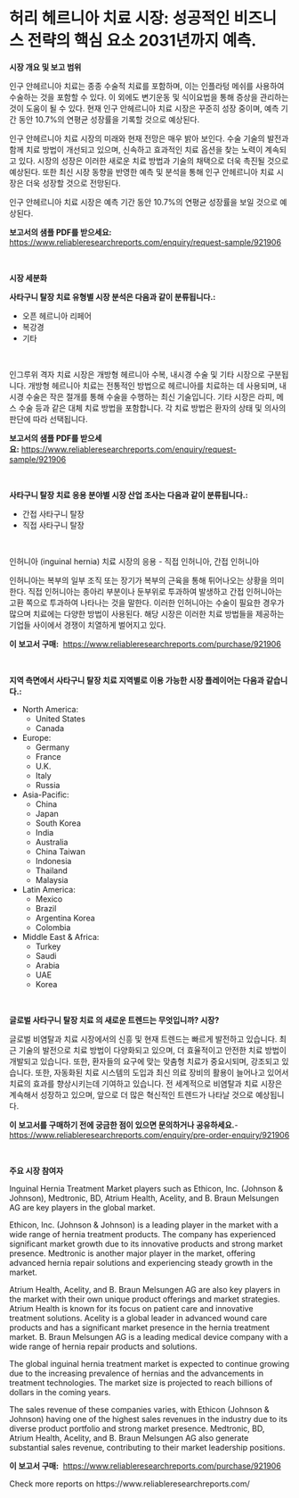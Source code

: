 <p><h1>허리 헤르니아 치료 시장: 성공적인 비즈니스 전략의 핵심 요소 2031년까지 예측.</h1></p><p><strong>시장 개요 및 보고 범위</strong></p>
<p><p>인구 안헤르니아 치료는 종종 수술적 치료를 포함하며, 이는 인플라텅 메쉬를 사용하여 수술하는 것을 포함할 수 있다. 이 외에도 변기운동 및 식이요법을 통해 증상을 관리하는 것이 도움이 될 수 있다. 현재 인구 안헤르니아 치료 시장은 꾸준히 성장 중이며, 예측 기간 동안 10.7%의 연평균 성장률을 기록할 것으로 예상된다.</p><p>인구 안헤르니아 치료 시장의 미래와 현재 전망은 매우 밝아 보인다. 수술 기술의 발전과 함께 치료 방법이 개선되고 있으며, 신속하고 효과적인 치료 옵션을 찾는 노력이 계속되고 있다. 시장의 성장은 이러한 새로운 치료 방법과 기술의 채택으로 더욱 촉진될 것으로 예상된다. 또한 최신 시장 동향을 반영한 예측 및 분석을 통해 인구 안헤르니아 치료 시장은 더욱 성장할 것으로 전망된다. </p><p>인구 안헤르니아 치료 시장은 예측 기간 동안 10.7%의 연평균 성장률을 보일 것으로 예상된다.</p></p>
<p><strong>보고서의 샘플 PDF를 받으세요:</strong> <a href="https://www.reliableresearchreports.com/enquiry/request-sample/921906">https://www.reliableresearchreports.com/enquiry/request-sample/921906</a></p>
<p>&nbsp;</p>
<p><strong>시장 세분화</strong></p>
<p><strong>사타구니 탈장 치료 유형별 시장 분석은 다음과 같이 분류됩니다.:</strong></p>
<p><ul><li>오픈 헤르니아 리페어</li><li>복강경</li><li>기타</li></ul></p>
<p>&nbsp;</p>
<p><p>인그루위 격자 치료 시장은 개방형 헤르니아 수복, 내시경 수술 및 기타 시장으로 구분됩니다. 개방형 헤르니아 치료는 전통적인 방법으로 헤르니아를 치료하는 데 사용되며, 내시경 수술은 작은 절개를 통해 수술을 수행하는 최신 기술입니다. 기타 시장은 라피, 메스 수술 등과 같은 대체 치료 방법을 포함합니다. 각 치료 방법은 환자의 상태 및 의사의 판단에 따라 선택됩니다.</p></p>
<p><strong>보고서의 샘플 PDF를 받으세요:</strong>&nbsp;<a href="https://www.reliableresearchreports.com/enquiry/request-sample/921906">https://www.reliableresearchreports.com/enquiry/request-sample/921906</a></p>
<p>&nbsp;</p>
<p><strong> 사타구니 탈장 치료 응용 분야별 시장 산업 조사는 다음과 같이 분류됩니다.:</strong></p>
<p><ul><li>간접 사타구니 탈장</li><li>직접 사타구니 탈장</li></ul></p>
<p>&nbsp;</p>
<p><p>인허니아 (inguinal hernia) 치료 시장의 응용 - 직접 인허니아, 간접 인허니아</p><p>인허니아는 복부의 일부 조직 또는 장기가 복부의 근육을 통해 튀어나오는 상황을 의미한다. 직접 인허니아는 종아리 부분이나 둔부위로 투과하여 발생하고 간접 인허니아는 고환 쪽으로 투과하여 나타나는 것을 말한다. 이러한 인허니아는 수술이 필요한 경우가 많으며 치료에는 다양한 방법이 사용된다. 해당 시장은 이러한 치료 방법들을 제공하는 기업들 사이에서 경쟁이 치열하게 벌어지고 있다.</p></p>
<p><strong>이 보고서 구매:</strong>&nbsp; <a href="https://www.reliableresearchreports.com/purchase/921906">https://www.reliableresearchreports.com/purchase/921906</a></p>
<p>&nbsp;</p>
<p><strong>지역 측면에서 사타구니 탈장 치료 지역별로 이용 가능한 시장 플레이어는 다음과 같습니다.:</strong></p>
<p><ul>
    <li>
        North America:
        <ul>
            <li>United States</li>
            <li>Canada</li>
        </ul>
    </li>
    <li>
        Europe:
        <ul>
            <li>Germany</li>
            <li>France</li>
            <li>U.K.</li>
            <li>Italy</li>
            <li>Russia</li>
        </ul>
    </li>
    <li>
        Asia-Pacific:
        <ul>
            <li>China</li>
            <li>Japan</li>
            <li>South Korea</li>
            <li>India</li>
            <li>Australia</li>
            <li>China Taiwan</li>
            <li>Indonesia</li>
            <li>Thailand</li>
            <li>Malaysia</li>
        </ul>
    </li>
    <li>
        Latin America:
        <ul>
            <li>Mexico</li>
            <li>Brazil</li>
            <li>Argentina Korea</li>
            <li>Colombia</li>
        </ul>
    </li>
    <li>
        Middle East & Africa:
        <ul>
            <li>Turkey</li>
            <li>Saudi</li>
            <li>Arabia</li>
            <li>UAE</li>
            <li>Korea</li>
        </ul>
    </li>
    </ul></p>
<p>&nbsp;</p>
<p><strong>글로벌 사타구니 탈장 치료 의 새로운 트렌드는 무엇입니까? 시장?</strong></p>
<p><p>글로벌 비염탈과 치료 시장에서의 신흥 및 현재 트렌드는 빠르게 발전하고 있습니다. 최근 기술의 발전으로 치료 방법이 다양화되고 있으며, 더 효율적이고 안전한 치료 방법이 개발되고 있습니다. 또한, 환자들의 요구에 맞는 맞춤형 치료가 중요시되며, 강조되고 있습니다. 또한, 자동화된 치료 시스템의 도입과 최신 의료 장비의 활용이 늘어나고 있어서 치료의 효과를 향상시키는데 기여하고 있습니다. 전 세계적으로 비염탈과 치료 시장은 계속해서 성장하고 있으며, 앞으로 더 많은 혁신적인 트렌드가 나타날 것으로 예상됩니다.</p></p>
<p><strong>이 보고서를 구매하기 전에 궁금한 점이 있으면 문의하거나 공유하세요.</strong>- <a href="https://www.reliableresearchreports.com/enquiry/pre-order-enquiry/921906">https://www.reliableresearchreports.com/enquiry/pre-order-enquiry/921906</a></p>
<p>&nbsp;</p>
<p><strong>주요 시장 참여자</strong></p>
<p><p>Inguinal Hernia Treatment Market players such as Ethicon, Inc. (Johnson & Johnson), Medtronic, BD, Atrium Health, Acelity, and B. Braun Melsungen AG are key players in the global market. </p><p>Ethicon, Inc. (Johnson & Johnson) is a leading player in the market with a wide range of hernia treatment products. The company has experienced significant market growth due to its innovative products and strong market presence. Medtronic is another major player in the market, offering advanced hernia repair solutions and experiencing steady growth in the market.</p><p>Atrium Health, Acelity, and B. Braun Melsungen AG are also key players in the market with their own unique product offerings and market strategies. Atrium Health is known for its focus on patient care and innovative treatment solutions. Acelity is a global leader in advanced wound care products and has a significant market presence in the hernia treatment market. B. Braun Melsungen AG is a leading medical device company with a wide range of hernia repair products and solutions.</p><p>The global inguinal hernia treatment market is expected to continue growing due to the increasing prevalence of hernias and the advancements in treatment technologies. The market size is projected to reach billions of dollars in the coming years.</p><p>The sales revenue of these companies varies, with Ethicon (Johnson & Johnson) having one of the highest sales revenues in the industry due to its diverse product portfolio and strong market presence. Medtronic, BD, Atrium Health, Acelity, and B. Braun Melsungen AG also generate substantial sales revenue, contributing to their market leadership positions.</p></p>
<p><strong>이 보고서 구매:</strong>&nbsp;&nbsp;<a href="https://www.reliableresearchreports.com/purchase/921906">https://www.reliableresearchreports.com/purchase/921906</a></p>
<p>Check more reports on https://www.reliableresearchreports.com/</p>
